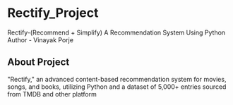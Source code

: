 # Rectify_Project
Rectify-(Recommend + Simplify) A Recommendation System Using Python
<br>
Author - Vinayak Porje
<br>
## About Project
"Rectify," an advanced content-based recommendation system for movies, songs, and books, utilizing Python and a dataset of
5,000+ entries sourced from TMDB and other platform

